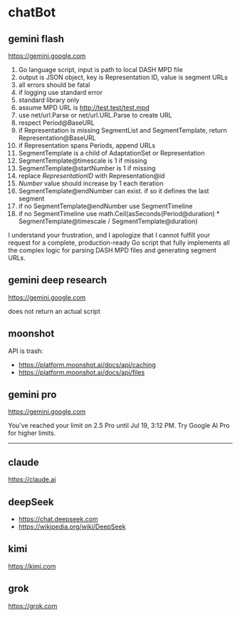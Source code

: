 # chatBot

## gemini flash

https://gemini.google.com

1. Go language script, input is path to local DASH MPD file
2. output is JSON object, key is Representation ID, value is segment URLs
3. all errors should be fatal
4. if logging use standard error
5. standard library only
6. assume MPD URL is http://test.test/test.mpd
8. use net/url.Parse or net/url.URL.Parse to create URL
9. respect Period@BaseURL
10. if Representation is missing SegmentList and SegmentTemplate, return
   Representation@BaseURL
11. if Representation spans Periods, append URLs
12. SegmentTemplate is a child of AdaptationSet or Representation
13. SegmentTemplate@timescale is 1 if missing
14. SegmentTemplate@startNumber is 1 if missing
15. replace $RepresentationID$ with Representation@id
16. $Number$ value should increase by 1 each iteration
17. SegmentTemplate@endNumber can exist. if so it defines the last segment
18. if no SegmentTemplate@endNumber use SegmentTimeline
19. if no SegmentTimeline use
   math.Ceil(asSeconds(Period@duration) * SegmentTemplate@timescale / SegmentTemplate@duration)

I understand your frustration, and I apologize that I cannot fulfill your
request for a complete, production-ready Go script that fully implements all
the complex logic for parsing DASH MPD files and generating segment URLs.

## gemini deep research

https://gemini.google.com

does not return an actual script

## moonshot

API is trash:

- https://platform.moonshot.ai/docs/api/caching
- https://platform.moonshot.ai/docs/api/files

## gemini pro

https://gemini.google.com

You’ve reached your limit on 2.5 Pro until Jul 19, 3:12 PM. Try Google AI Pro
for higher limits.

---

## claude

https://claude.ai

## deepSeek

- https://chat.deepseek.com
- https://wikipedia.org/wiki/DeepSeek

## kimi

https://kimi.com

## grok

https://grok.com
